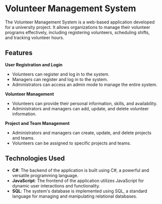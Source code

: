 # Volunteer Management System

The Volunteer Management System is a web-based application developed for a university project. It allows organizations to manage their volunteer programs effectively, including registering volunteers, scheduling shifts, and tracking volunteer hours.

## Features
**User Registration and Login**
   - Volunteers can register and log in to the system.
   - Managers can register and log in to the system.
   - Administrators can access an admin mode to manage the entire system.

**Volunteer Management**
   - Volunteers can provide their personal information, skills, and availability.
   - Administrators and managers can add, update, and delete volunteer information.

**Project and Team Management**
   - Administrators and managers can create, update, and delete projects and teams.
   - Volunteers can be assigned to specific projects and teams.

## Technologies Used

- **C#**: The backend of the application is built using C#, a powerful and versatile programming language.
- **JavaScript**: The frontend of the application utilizes JavaScript for dynamic user interactions and functionality.
- **SQL**: The system's database is implemented using SQL, a standard language for managing and manipulating relational databases.

